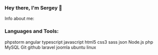 ### Hey there, I'm Sergey 👋
Info about me:
### Languages and Tools:
phpstorm angular typescript javascript html5 css3 sass json Node.js php MySQL Git github laravel joomla
ubuntu linux
